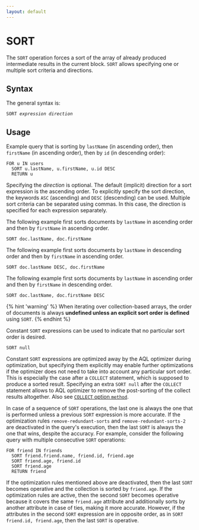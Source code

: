 ```yaml
---
layout: default
---
```


SORT
====

The `SORT` operation forces a sort of the array of already produced
intermediate results in the current block. `SORT` allows specifying one or
multiple sort criteria and directions.

Syntax
------

The general syntax is:

<pre><code>SORT <em>expression</em> <em>direction</em></code></pre>

Usage
-----

Example query that is sorting by `lastName` (in ascending order), then `firstName`
(in ascending order), then by `id` (in descending order):

```aql
FOR u IN users
  SORT u.lastName, u.firstName, u.id DESC
  RETURN u
```

Specifying the *direction* is optional. The default (implicit) direction for a
sort expression is the ascending order. To explicitly specify the sort direction, 
the keywords `ASC` (ascending) and `DESC` (descending) can be used. Multiple sort
criteria can be separated using commas. In this case, the direction is specified
for each expression separately.

The following example first sorts documents by `lastName` in ascending order and
then by `firstName` in ascending order.

```aql
SORT doc.lastName, doc.firstName
```

The following example first sorts documents by `lastName` in descending order
and then by `firstName` in ascending order.

```aql
SORT doc.lastName DESC, doc.firstName
```

The following example first sorts documents by `lastName` in ascending order
and then by `firstName` in descending order.

```aql
SORT doc.lastName, doc.firstName DESC
```

{% hint 'warning' %}
When iterating over collection-based arrays, the order of documents is
always **undefined unless an explicit sort order is defined** using `SORT`.
{% endhint %}

Constant `SORT` expressions can be used to indicate that no particular
sort order is desired.

```aql
SORT null
```

Constant `SORT` expressions are optimized away by the AQL
optimizer during optimization, but specifying them explicitly may enable further
optimizations if the optimizer does not need to take into account any particular
sort order. This is especially the case after a `COLLECT` statement, which is 
supposed to produce a sorted result. Specifying an extra `SORT null` after the
`COLLECT` statement allows to AQL optimizer to remove the post-sorting of the
collect results altogether. Also see [`COLLECT` option `method`](operations-collect.html#method).

In case of a sequence of `SORT` operations, the last one is always the one
that is performed unless a previous `SORT` expression is more accurate.
If the optimization rules `remove-redundant-sorts` and `remove-redundant-sorts-2`
are deactivated in the query's execution, then the last `SORT` is always the one
that wins, despite the accuracy. For example, consider the following query with
multiple consecutive `SORT` operations:

```aql
FOR friend IN friends
  SORT friend.friend.name, friend.id, friend.age 
  SORT friend.age, friend.id
  SORT friend.age
  RETURN friend
```

If the optimization rules mentioned above are deactivated, then the last `SORT`
becomes operative and the collection is sorted by `friend.age`. If the
optimization rules are active, then the second `SORT` becomes operative because
it covers the same `friend.age` attribute and additionally sorts by another
attribute in case of ties, making it more accurate. However, if the attributes
in the second `SORT` expression are in opposite order, as in
`SORT friend.id, friend.age`, then the last `SORT` is operative.
